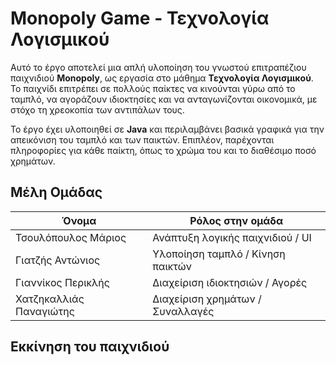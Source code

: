 # Monopoly Game - Τεχνολογία Λογισμικού

Αυτό το έργο αποτελεί μια απλή υλοποίηση του γνωστού επιτραπέζιου παιχνιδιού **Monopoly**, ως εργασία στο μάθημα **Τεχνολογία Λογισμικού**. Το παιχνίδι επιτρέπει σε πολλούς παίκτες να κινούνται γύρω από το ταμπλό, να αγοράζουν ιδιοκτησίες και να ανταγωνίζονται οικονομικά, με στόχο τη χρεοκοπία των αντιπάλων τους.

Το έργο έχει υλοποιηθεί σε **Java** και περιλαμβάνει βασικά γραφικά για την απεικόνιση του ταμπλό και των παικτών. Επιπλέον, παρέχονται πληροφορίες για κάθε παίκτη, όπως το χρώμα του και το διαθέσιμο ποσό χρημάτων.

## Μέλη Ομάδας

| Όνομα                      | Ρόλος στην ομάδα         |
|---------------------------|--------------------------|
| Τσουλόπουλος Μάριος       | Ανάπτυξη λογικής παιχνιδιού / UI |
| Γιατζής Αντώνιος          | Υλοποίηση ταμπλό / Κίνηση παικτών |
| Γιαννίκος Περικλής        | Διαχείριση ιδιοκτησιών / Αγορές |
| Χατζηκαλλιάς Παναγιώτης   | Διαχείριση χρημάτων / Συναλλαγές |

## Εκκίνηση του παιχνιδιού
